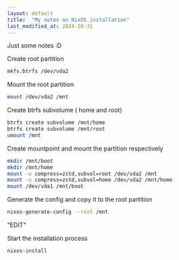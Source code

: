```yaml
---
layout: default
title:  "My notes on NixOS installation"
last_modified_at: 2024-10-31
---
```


Just some notes :D

Create root partition 
```sh
mkfs.btrfs /dev/vda2
```
Mount the root partition 
```sh
mount /dev/vda2 /mnt
```
Create btrfs subvolume ( home and root)
```sh
btrfs create subvolume /mnt/home
btrfs create subvolume /mnt/root
umount /mnt
```
Create mountpoint and mount the partition respectively 
```sh
mkdir /mnt/boot
mkdir /mnt/home
mount -o compress=zstd,subvol=root /dev/vda2 /mnt
mount -o compress=zstd,subvol=home /dev/vda2 /mnt/home
mount /dev/vda1 /mnt/boot
```
Generate the config and copy it to the root partition 
```sh
nixos-generate-config --root /mnt
```
"EDIT"

Start the installation process 
```sh
nixos-install
```